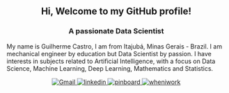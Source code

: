 <h2 align="center">Hi, Welcome to my GitHub profile!</h2>
<h3 align="center">A passionate Data Scientist</h3>
<p> 
My name is Guilherme Castro, I am from Itajubá, Minas Gerais - Brazil. I am mechanical engineer by education but Data Scientist by passion. I have interests in subjects related to Artificial Intelligence, with a focus on Data Science, Machine Learning, Deep Learning, Mathematics and Statistics.
</p>
<p align="center">
  
  <a href='mailto:guilherme.castrorl@gmail.com?subject=MessageTitle&amp;body=Message Content' target="_blank">
    <img alt='Gmail' src='https://img.shields.io/badge/gmail-100000?style=for-the-badge&logo=Gmail&logoColor=FFFFFF&labelColor=A4A6A9&color=F04040'/>
  </a>
  
  <a href='https://www.linkedin.com/in/guilherme-castrorl/' target="_blank">
    <img alt='linkedin' src='https://img.shields.io/badge/linkedin-100000?style=for-the-badge&logo=linkedin&logoColor=FFFFFF&labelColor=A4A6A9&color=407AF7'/>
  </a>

  <a href='https://guicastrorl.github.io/online-cv-pt/' target="_blank">
    <img alt='pinboard' src='https://img.shields.io/badge/curriculum-100000?style=for-the-badge&logo=pinboard&logoColor=FFFFFF&labelColor=A4A6A9&color=E09B4D'/>
  </a>

  <a href='https://guicastrorl.github.io/online-cv-pt/#personal-project' target="_blank">
    <img alt='wheniwork' src='https://img.shields.io/badge/portfolio-100000?style=for-the-badge&logo=wheniwork&logoColor=FFFFFF&labelColor=A4A6A9&color=black'/>
  </a>

</p>


